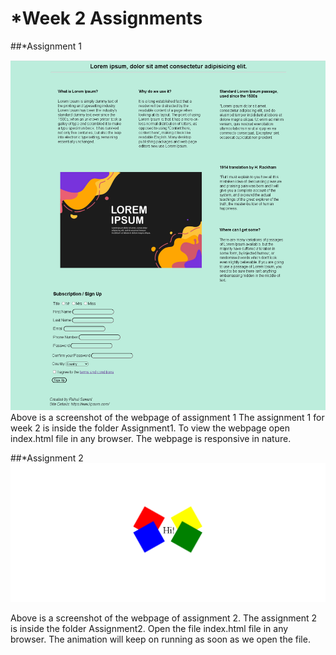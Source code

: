 # *Week 2 Assignments

##*Assignment 1

![My image](Week-2/Assignment1/screenshot2.1.png)
Above is a screenshot of the webpage of assignment 1
The assignment 1 for week 2 is inside the folder Assignment1. To view the webpage open index.html file in any browser.
The webpage is responsive in nature.


##*Assignment 2
![My image](Week-2/Assignment2/screenshott2.2.PNG)

Above is a screenshot of the webpage of assignment 2.
The assignment 2 is inside the folder Assignment2. Open the file index.html file in any browser.
The animation will keep on running as soon as we open the file.